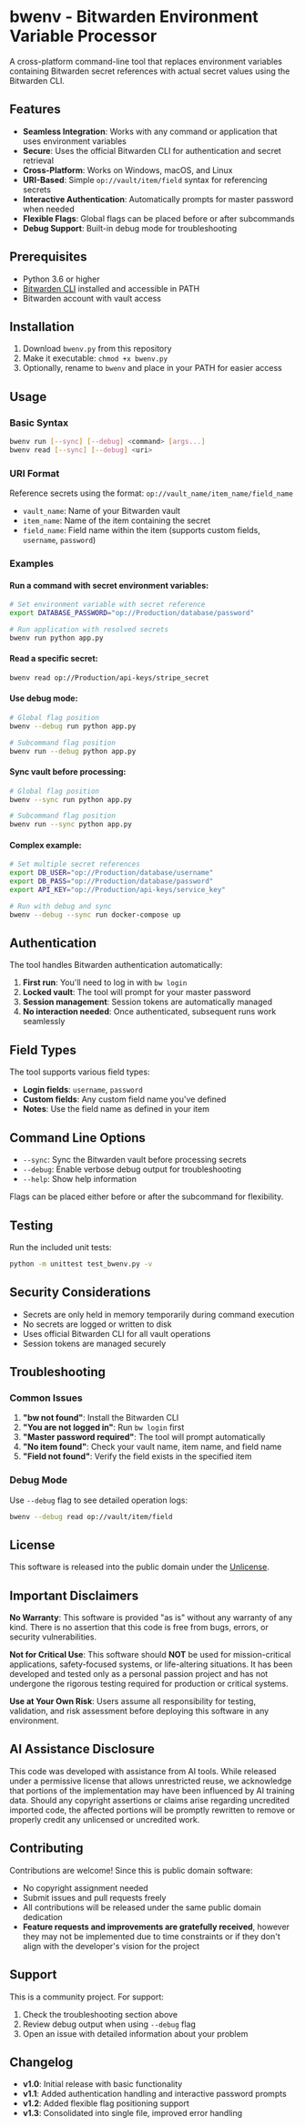 # bwenv - Bitwarden Environment Variable Processor

A cross-platform command-line tool that replaces environment variables containing Bitwarden secret references with actual secret values using the Bitwarden CLI.

## Features

- **Seamless Integration**: Works with any command or application that uses environment variables
- **Secure**: Uses the official Bitwarden CLI for authentication and secret retrieval
- **Cross-Platform**: Works on Windows, macOS, and Linux
- **URI-Based**: Simple `op://vault/item/field` syntax for referencing secrets
- **Interactive Authentication**: Automatically prompts for master password when needed
- **Flexible Flags**: Global flags can be placed before or after subcommands
- **Debug Support**: Built-in debug mode for troubleshooting

## Prerequisites

- Python 3.6 or higher
- [Bitwarden CLI](https://bitwarden.com/help/cli/) installed and accessible in PATH
- Bitwarden account with vault access

## Installation

1. Download `bwenv.py` from this repository
2. Make it executable: `chmod +x bwenv.py`
3. Optionally, rename to `bwenv` and place in your PATH for easier access

## Usage

### Basic Syntax

```bash
bwenv run [--sync] [--debug] <command> [args...]
bwenv read [--sync] [--debug] <uri>
```

### URI Format

Reference secrets using the format: `op://vault_name/item_name/field_name`

- `vault_name`: Name of your Bitwarden vault
- `item_name`: Name of the item containing the secret
- `field_name`: Field name within the item (supports custom fields, `username`, `password`)

### Examples

#### Run a command with secret environment variables:
```bash
# Set environment variable with secret reference
export DATABASE_PASSWORD="op://Production/database/password"

# Run application with resolved secrets
bwenv run python app.py
```

#### Read a specific secret:
```bash
bwenv read op://Production/api-keys/stripe_secret
```

#### Use debug mode:
```bash
# Global flag position
bwenv --debug run python app.py

# Subcommand flag position  
bwenv run --debug python app.py
```

#### Sync vault before processing:
```bash
# Global flag position
bwenv --sync run python app.py

# Subcommand flag position
bwenv run --sync python app.py
```

#### Complex example:
```bash
# Set multiple secret references
export DB_USER="op://Production/database/username"
export DB_PASS="op://Production/database/password"
export API_KEY="op://Production/api-keys/service_key"

# Run with debug and sync
bwenv --debug --sync run docker-compose up
```

## Authentication

The tool handles Bitwarden authentication automatically:

1. **First run**: You'll need to log in with `bw login`
2. **Locked vault**: The tool will prompt for your master password
3. **Session management**: Session tokens are automatically managed
4. **No interaction needed**: Once authenticated, subsequent runs work seamlessly

## Field Types

The tool supports various field types:

- **Login fields**: `username`, `password`
- **Custom fields**: Any custom field name you've defined
- **Notes**: Use the field name as defined in your item

## Command Line Options

- `--sync`: Sync the Bitwarden vault before processing secrets
- `--debug`: Enable verbose debug output for troubleshooting
- `--help`: Show help information

Flags can be placed either before or after the subcommand for flexibility.

## Testing

Run the included unit tests:

```bash
python -m unittest test_bwenv.py -v
```

## Security Considerations

- Secrets are only held in memory temporarily during command execution
- No secrets are logged or written to disk
- Uses official Bitwarden CLI for all vault operations
- Session tokens are managed securely

## Troubleshooting

### Common Issues

1. **"bw not found"**: Install the Bitwarden CLI
2. **"You are not logged in"**: Run `bw login` first
3. **"Master password required"**: The tool will prompt automatically
4. **"No item found"**: Check your vault name, item name, and field name
5. **"Field not found"**: Verify the field exists in the specified item

### Debug Mode

Use `--debug` flag to see detailed operation logs:

```bash
bwenv --debug read op://vault/item/field
```

## License

This software is released into the public domain under the [Unlicense](UNLICENSE).

## Important Disclaimers

**No Warranty**: This software is provided "as is" without any warranty of any kind. There is no assertion that this code is free from bugs, errors, or security vulnerabilities.

**Not for Critical Use**: This software should **NOT** be used for mission-critical applications, safety-focused systems, or life-altering situations. It has been developed and tested only as a personal passion project and has not undergone the rigorous testing required for production or critical systems.

**Use at Your Own Risk**: Users assume all responsibility for testing, validation, and risk assessment before deploying this software in any environment.

## AI Assistance Disclosure

This code was developed with assistance from AI tools. While released under a permissive license that allows unrestricted reuse, we acknowledge that portions of the implementation may have been influenced by AI training data. Should any copyright assertions or claims arise regarding uncredited imported code, the affected portions will be promptly rewritten to remove or properly credit any unlicensed or uncredited work.

## Contributing

Contributions are welcome! Since this is public domain software:

- No copyright assignment needed
- Submit issues and pull requests freely
- All contributions will be released under the same public domain dedication
- **Feature requests and improvements are gratefully received**, however they may not be implemented due to time constraints or if they don't align with the developer's vision for the project

## Support

This is a community project. For support:

1. Check the troubleshooting section above
2. Review debug output when using `--debug` flag
3. Open an issue with detailed information about your problem

## Changelog

- **v1.0**: Initial release with basic functionality
- **v1.1**: Added authentication handling and interactive password prompts
- **v1.2**: Added flexible flag positioning support
- **v1.3**: Consolidated into single file, improved error handling